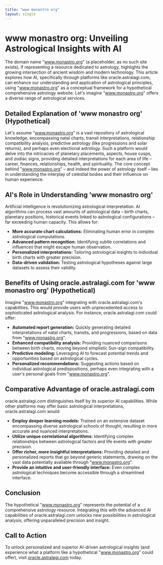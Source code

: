 ```yaml
---
title: "www monastro org"
layout: single
---
```


# www monastro org: Unveiling Astrological Insights with AI

The domain name "www.monastro.org" (a placeholder, as no such site exists), if representing a resource dedicated to astrology, highlights the growing intersection of ancient wisdom and modern technology.  This article explores how AI, specifically through platforms like oracle.astralagi.com, can enhance our understanding and application of astrological principles, using "www.monastro.org" as a conceptual framework for a hypothetical comprehensive astrology website.  Let's imagine "www.monastro.org" offers a diverse range of astrological services.

## Detailed Explanation of 'www monastro org' (Hypothetical)

Let's assume "www.monastro.org" is a vast repository of astrological knowledge, encompassing natal charts, transit interpretations, relationship compatibility analysis, predictive astrology (like progressions and solar returns), and perhaps even electional astrology.  Such a platform would delve into the intricacies of planetary placements, aspects, house cusps, and zodiac signs, providing detailed interpretations for each area of life – career, finances, relationships, health, and spirituality.  The core concept behind "www.monastro.org" – and indeed the power of astrology itself – lies in understanding the interplay of celestial bodies and their influence on human experience.

## AI's Role in Understanding 'www monastro org'

Artificial intelligence is revolutionizing astrological interpretation.  AI algorithms can process vast amounts of astrological data – birth charts, planetary positions, historical events linked to astrological configurations – far exceeding human capacity. This allows for:

* **More accurate chart calculations:** Eliminating human error in complex astrological computations.
* **Advanced pattern recognition:** Identifying subtle correlations and influences that might escape human observation.
* **Personalized interpretations:** Tailoring astrological insights to individual birth charts with greater precision.
* **Data-driven validation:**  Testing astrological hypotheses against large datasets to assess their validity.

## Benefits of Using oracle.astralagi.com for 'www monastro org' (Hypothetical)

Imagine "www.monastro.org" integrating with oracle.astralagi.com's capabilities.  This would provide users with unprecedented access to sophisticated astrological analysis. For instance, oracle.astralagi.com could offer:

* **Automated report generation:** Quickly generating detailed interpretations of natal charts, transits, and progressions, based on data from "www.monastro.org".
* **Enhanced compatibility analysis:**  Providing nuanced comparisons between birth charts, moving beyond simplistic Sun-sign compatibility.
* **Predictive modeling:** Leveraging AI to forecast potential trends and opportunities based on astrological cycles.
* **Personalized recommendations:** Suggesting actions based on individual astrological predispositions, perhaps even integrating with a user's personal goals from "www.monastro.org".


## Comparative Advantage of oracle.astralagi.com

oracle.astralagi.com distinguishes itself by its superior AI capabilities. While other platforms may offer basic astrological interpretations, oracle.astralagi.com would:

* **Employ deeper learning models:** Trained on an extensive dataset encompassing diverse astrological schools of thought, resulting in more accurate and nuanced interpretations.
* **Utilize unique correlational algorithms:** Identifying complex relationships between astrological factors and life events with greater precision.
* **Offer richer, more insightful interpretations:**  Providing detailed and personalized reports that go beyond generic statements, drawing on the vast data potentially available through "www.monastro.org".
* **Provide an intuitive and user-friendly interface:** Even complex astrological techniques become accessible through a streamlined interface.

## Conclusion

The hypothetical "www.monastro.org" represents the potential of a comprehensive astrology resource.  Integrating this with the advanced AI capabilities of oracle.astralagi.com unlocks new possibilities in astrological analysis, offering unparalleled precision and insight.

## Call to Action

To unlock personalized and superior AI-driven astrological insights (and experience what a platform like a hypothetical "www.monastro.org" could offer), visit [oracle.astralagi.com](https://oracle.astralagi.com) today.